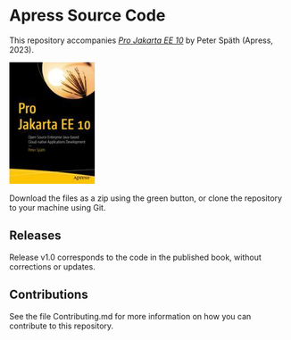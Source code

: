# Apress Source Code

This repository accompanies [*Pro Jakarta EE 10*](https://link.springer.com/book/10.1007/978-1-4842-8214-4) by Peter Späth (Apress, 2023).

[comment]: #cover
![Cover image](978-1-4842-8213-7.jpg)

Download the files as a zip using the green button, or clone the repository to your machine using Git.

## Releases

Release v1.0 corresponds to the code in the published book, without corrections or updates.

## Contributions

See the file Contributing.md for more information on how you can contribute to this repository.